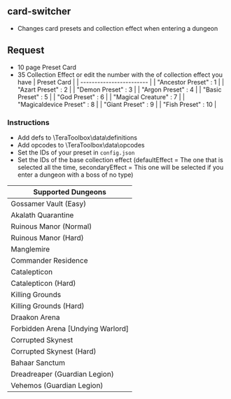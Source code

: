 ## card-switcher
* Changes card presets and collection effect when entering a dungeon

## Request
* 10 page Preset Card
* 35 Collection Effect or edit the number with the of collection effect you have
  | Preset Card |
  | ------------------------ |
  | "Ancestor Preset" : 1 |
  | "Azart Preset" : 2 |
  | "Demon Preset" : 3 |
  | "Argon Preset" : 4 |
  | "Basic Preset" : 5 |
  | "God Preset" : 6 |
  | "Magical Creature" : 7 |
  | "Magicaldevice Preset" : 8 |
  | "Giant Preset" : 9 |
  | "Fish Preset" : 10 |

### Instructions
* Add defs to \TeraToolbox\data\definitions
* Add opcodes to \TeraToolbox\data\opcodes
* Set the IDs of your preset in `config.json`
* Set the IDs of the base collection effect (defaultEffect = The one that is selected all the time, secondaryEffect = This one will be selected if you enter a dungeon with a boss of no type)

| Supported Dungeons |
| ------------------------ |
| Gossamer Vault (Easy) |
| Akalath Quarantine |
| Ruinous Manor (Normal) |
| Ruinous Manor (Hard) |
| Manglemire |
| Commander Residence |
| Catalepticon |
| Catalepticon (Hard) |
| Killing Grounds |
| Killing Grounds (Hard) |
| Draakon Arena |
| Forbidden Arena [Undying Warlord] |
| Corrupted Skynest |
| Corrupted Skynest (Hard) |
| Bahaar Sanctum |
| Dreadreaper (Guardian Legion) |
| Vehemos (Guardian Legion) |
